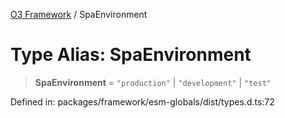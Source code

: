 [O3 Framework](../API.md) / SpaEnvironment

# Type Alias: SpaEnvironment

> **SpaEnvironment** = `"production"` \| `"development"` \| `"test"`

Defined in: packages/framework/esm-globals/dist/types.d.ts:72
